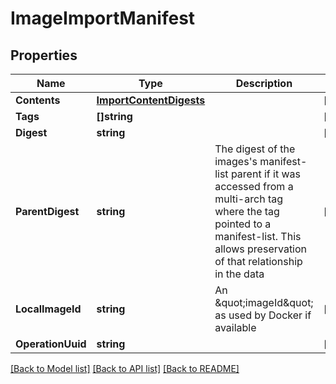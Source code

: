 # ImageImportManifest

## Properties

Name | Type | Description | Notes
------------ | ------------- | ------------- | -------------
**Contents** | [**ImportContentDigests**](ImportContentDigests.md) |  | [optional] 
**Tags** | **[]string** |  | [optional] 
**Digest** | **string** |  | [optional] 
**ParentDigest** | **string** | The digest of the images&#39;s manifest-list parent if it was accessed from a multi-arch tag where the tag pointed to a manifest-list. This allows preservation of that relationship in the data | [optional] 
**LocalImageId** | **string** | An \&quot;imageId\&quot; as used by Docker if available | [optional] 
**OperationUuid** | **string** |  | [optional] 

[[Back to Model list]](../README.md#documentation-for-models) [[Back to API list]](../README.md#documentation-for-api-endpoints) [[Back to README]](../README.md)


